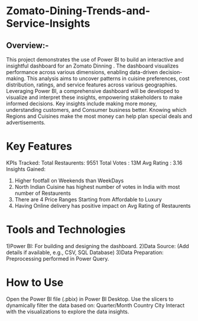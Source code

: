 # Zomato-Dining-Trends-and-Service-Insights

## Overview:-
This project demonstrates the use of Power BI to build an interactive and insightful  dashboard for an Zomato Dinning . The dashboard visualizes  performance across various dimensions, enabling data-driven decision-making.
This analysis aims to uncover patterns in cuisine preferences, cost distribution, ratings, and service features across various geographies. Leveraging Power BI, a comprehensive dashboard will be developed to visualize and interpret these insights, empowering stakeholders to make informed decisions. Key insights include making more money, understanding customers, and Consumer business better. Knowing which Regions and Cuisines 
make the most money can help plan special deals and advertisements.

# Key Features
KPIs Tracked:
Total Restaurents: 9551
Total Votes : 13M
Avg Rating : 3.16
Insights Gained:
1) Higher footfall on Weekends than WeekDays
2) North Indian Cuisine has highest number of votes in India with most number of Restaurents
3) There are 4 Price Ranges Starting from Affordable to Luxury
4) Having Online delivery has positive impact on Avg Rating of Restaurents

# Tools and Technologies
1)Power BI: For building and designing the dashboard.
2)Data Source: (Add details if available, e.g., CSV, SQL Database)
3)Data Preparation: Preprocessing performed in Power Query.

# How to Use
Open the Power BI file (.pbix) in Power BI Desktop.
Use the slicers to dynamically filter the data based on:
Quarter/Month
Country
City
Interact with the visualizations to explore the data insights.

